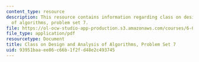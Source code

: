 ```yaml
---
content_type: resource
description: This resource contains information regarding class on design and analysis
  of algorithms, problem set 7.
file: https://ol-ocw-studio-app-production.s3.amazonaws.com/courses/6-046j-design-and-analysis-of-algorithms-spring-2015/93951baaee86c66b1f2fd48e2c493745_MIT6_046JS15_pset7.pdf
file_type: application/pdf
resourcetype: Document
title: Class on Design and Analysis of Algorithms, Problem Set 7
uid: 93951baa-ee86-c66b-1f2f-d48e2c493745
---
```

